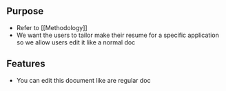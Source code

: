 ## Purpose
- Refer to [[Methodology]]
- We want the users to tailor make their resume for a specific application so we allow users edit it like a normal doc
## Features
- You can edit this document like are regular doc